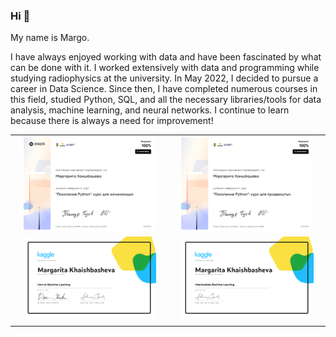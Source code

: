 ### Hi 👋

My name is Margo.

I have always enjoyed working with data and have been fascinated by what can be done with it. I worked extensively with data and programming while studying radiophysics at the university. In May 2022, I decided to pursue a career in Data Science. Since then, I have completed numerous courses in this field, studied Python, SQL, and all the necessary libraries/tools for data analysis, machine learning, and neural networks. I continue to learn because there is always a need for improvement!

<table>
<tr>
<td align="center"><a href="https://stepik.org/cert/1523878"><img src="./diplomas/stepik-certificate-58852-c33dab6-1.png" width="90%"/></a></td>
<td align="center"><a href="https://stepik.org/cert/1586561"><img src="./diplomas/stepik-certificate-68343-ea331b7-1.png" width="90%"/></a></td>
</tr>
<tr>
</tr>
<tr>
<td align="center"><a href="https://www.kaggle.com/learn/certification/margovegano/intro-to-machine-learning"><img src="./diplomas/Margarita Khaishbasheva - Intro to Machine Learning.png"  width="90%"/></a></td>
<td align="center"><a href="https://www.kaggle.com/learn/certification/margovegano/intermediate-machine-learning"><img src="./diplomas/Margarita Khaishbasheva - Intermediate Machine Learning.png"  width="90%"/></a></td>
</tr>
<tr>
<td align="center"><a href="https://drive.google.com/file/d/1A_uYzLIt2BUSM4BMrgRuycx--oThrusx/view?usp=sharing"./diplomas/  Khaishbasheva Margarita_20232ЦПДС00467.pdf"  width="90%"/></a></td>

